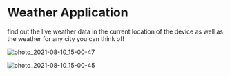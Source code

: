# Weather Application
 find out the live weather data in the current location of the device as well as the weather for any city you can think of!
 
 ![photo_2021-08-10_15-00-47](https://user-images.githubusercontent.com/81472165/129034075-42ce0a54-4acf-4c78-8cf5-11e8bc575f26.jpg)

 ![photo_2021-08-10_15-00-45](https://user-images.githubusercontent.com/81472165/129033872-be176105-e259-418a-bf52-e76e30058451.jpg)
